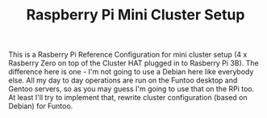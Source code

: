 <h1 align="center"> Raspberry Pi Mini Cluster Setup</h1>
<br>
<br>
This is a Rasberry Pi Reference Configuration for mini cluster setup (4 x Rasberry Zero on top of the Cluster HAT plugged in to Rasberry Pi 3B).
The difference here is one - I'm not going to use a Debian here like everybody else. All my day to day operations are run on the Funtoo desktop and Gentoo servers, so as you may guess I'm going to use that on the RPi too. At least I'll try to implement that, rewrite cluster configuration (based on Debian) for Funtoo.
